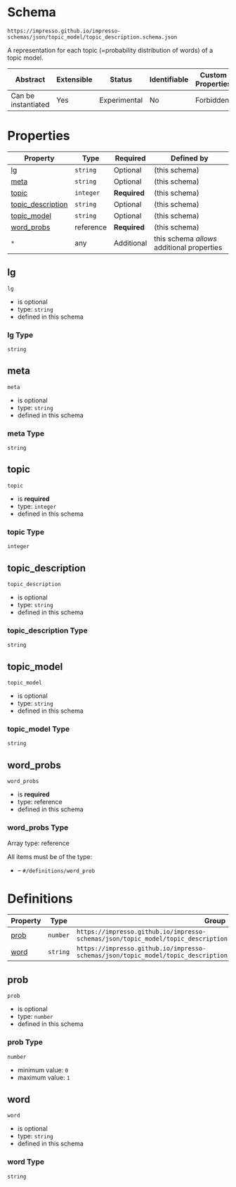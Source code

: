 
#  Schema

```
https://impresso.github.io/impresso-schemas/json/topic_model/topic_description.schema.json
```

A representation for each topic (=probability distribution of words) of a topic model.

| Abstract | Extensible | Status | Identifiable | Custom Properties | Additional Properties | Defined In |
|----------|------------|--------|--------------|-------------------|-----------------------|------------|
| Can be instantiated | Yes | Experimental | No | Forbidden | Permitted | [topic_description.schema.json](topic_description.schema.json) |

#  Properties

| Property | Type | Required | Defined by |
|----------|------|----------|------------|
| [lg](#lg) | `string` | Optional |  (this schema) |
| [meta](#meta) | `string` | Optional |  (this schema) |
| [topic](#topic) | `integer` | **Required** |  (this schema) |
| [topic_description](#topic_description) | `string` | Optional |  (this schema) |
| [topic_model](#topic_model) | `string` | Optional |  (this schema) |
| [word_probs](#word_probs) | reference | **Required** |  (this schema) |
| `*` | any | Additional | this schema *allows* additional properties |

## lg


`lg`

* is optional
* type: `string`
* defined in this schema

### lg Type


`string`







## meta


`meta`

* is optional
* type: `string`
* defined in this schema

### meta Type


`string`







## topic


`topic`

* is **required**
* type: `integer`
* defined in this schema

### topic Type


`integer`







## topic_description


`topic_description`

* is optional
* type: `string`
* defined in this schema

### topic_description Type


`string`







## topic_model


`topic_model`

* is optional
* type: `string`
* defined in this schema

### topic_model Type


`string`







## word_probs


`word_probs`

* is **required**
* type: reference
* defined in this schema

### word_probs Type


Array type: reference

All items must be of the type:
* []() – `#/definitions/word_prob`








#  Definitions

| Property | Type | Group |
|----------|------|-------|
| [prob](#prob) | `number` | `https://impresso.github.io/impresso-schemas/json/topic_model/topic_description.schema.json#/definitions/word_prob` |
| [word](#word) | `string` | `https://impresso.github.io/impresso-schemas/json/topic_model/topic_description.schema.json#/definitions/word_prob` |

## prob


`prob`

* is optional
* type: `number`
* defined in this schema

### prob Type


`number`

* minimum value: `0`
* maximum value: `1`





## word


`word`

* is optional
* type: `string`
* defined in this schema

### word Type


`string`






